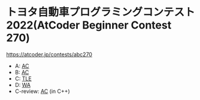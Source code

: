 # トヨタ自動車プログラミングコンテスト2022(AtCoder Beginner Contest 270)

https://atcoder.jp/contests/abc270

- A: [AC](https://atcoder.jp/contests/abc270/submissions/35097062)
- B: [AC](https://atcoder.jp/contests/abc270/submissions/35103901)
- C: [TLE](https://atcoder.jp/contests/abc270/submissions/35128928)
- D: [WA](https://atcoder.jp/contests/abc270/submissions/35136358)
- C-review: [AC](https://atcoder.jp/contests/abc270/submissions/35141073) (in C++)
